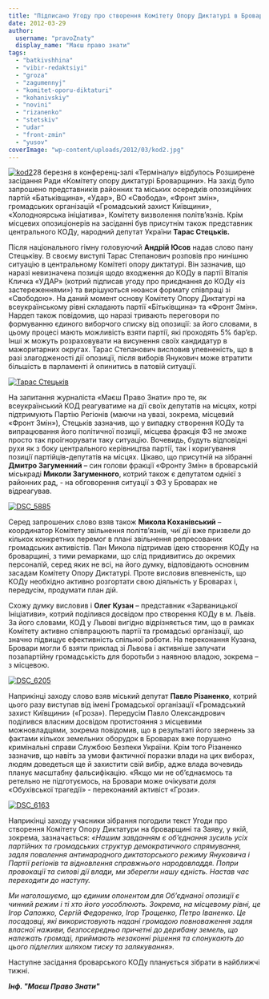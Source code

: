 ```yaml
---
title: "Підписано Угоду про створення Комітету Опору Диктатурі в Броварах"
date: 2012-03-29
author: 
  username: "pravoZnaty"
  display_name: "Маєш право знати"
tags: 
  - "batkivshhina"
  - "vibir-redaktsiyi"
  - "groza"
  - "zagumennyj"
  - "komitet-oporu-diktaturi"
  - "kohanivskiy"
  - "novini"
  - "rizanenko"
  - "stetskiv"
  - "udar"
  - "front-zmin"
  - "yusov"
coverImage: "wp-content/uploads/2012/03/kod2.jpg"
---
```


[![](https://mpz.brovary.org/wp-content/uploads/2012/03/kod2.jpg "kod2")](https://mpz.brovary.org/wp-content/uploads/2012/03/kod2.jpg)28 березня в конференц-залі «Терміналу» відбулось Розширене засідання Ради «Комітету опору диктатурі Броварщини». На захід було запрошено представників районних та міських осередків опозиційних партій «Батьківщина», «Удар», ВО «Свобода», «Фронт змін», громадських організацій «Громадський захист Київщини», «Холодноярська ініціатива», Комітету визволення політв’язнів. Крім місцевих опозиціонерів на засіданні був присутнім також представник центрального КОДу, народний депутат України **Тарас Стецьків.**

Після національного гімну головуючий **Андрій Юсов** надав слово пану Стецьківу. В своєму виступі Тарас Степанович розповів про нинішню ситуацію в центральному Комітеті опору диктатурі. Він зазначив, що наразі невизначена позиція щодо входження до КОДу в партії Віталія Кличка «УДАР» (котрий підписав угоду про приєднання до КОДу «із застереженнями») та вирішуються нюанси формату співпраці зі «Свободою». На даний момент основу Комітету Опору Диктатурі на всеукраїнському рівні складають партії «Бітьківщина» та «Фронт Змін». Нардеп також повідомив, що наразі тривають переговори по формуванню єдиного виборчого списку від опозиції: за його словами, в цьому процесі мають можливість взяти партії, які проходять 5% бар’єр. Інші ж можуть розраховувати на висунення своїх кандидатур в мажоритарних округах. Тарас Степанович висловив упевненість, що в разі злагодженості дії опозиції, після виборів Янукович може втратити більшість в парламенті й опинитись в патовій ситуації.

[![](https://mpz.brovary.org/wp-content/uploads/2012/03/stec1.jpg "Тарас Стецьків")](https://mpz.brovary.org/wp-content/uploads/2012/03/stec1.jpg)

На запитання журналіста «Маєш Право Знати» про те, як всеукраїнський КОД реагуватиме на дії своїх депутатів на місцях, котрі підтримують Партію Регіонів (маючи на увазі, зокрема, місцевий «Фронт Змін»), Стецьків зазначив, що у випадку створення КОДу та випрацювання його політичної позиції, місцева фракція ФЗ не зможе просто так проігнорувати таку ситуацію. Вочевидь, будуть відповідні рухи як з боку центрального керівництва партії, так і коригування позиції партійців-депутатів на місцях. Цікаво, що присутній на зібранні **Дмитро Загуменний** – син голови фракції «Фронту Змін» в броварській міськраді **Миколи Загуменного**, котрий також є депутатом однієї з районних рад, - на обговорення ситуації з ФЗ у Броварах не відреагував.

[![](https://mpz.brovary.org/wp-content/uploads/2012/03/DSC_5885.jpg "DSC_5885")](https://mpz.brovary.org/wp-content/uploads/2012/03/DSC_5885.jpg)

Серед запрошених слово взяв також **Микола Коханівський** – координатор Комітету звільнення політв’язнів, чиї дії вже призвели до кількох конкретних перемог в плані звільнення репресованих громадських активістів. Пан Микола підтримав ідею створення КОДу на броварщині, з тими ремарками, що слід придивитись до окремих персоналій, серед яких не всі, на його думку, відповідають основним засадам Комітету Опору Диктатурі. Проте висловив впевненість, що КОДу необхідно активно розгортати свою діяльність у Броварах і, передусім, продумати план дій.

Схожу думку висловив і **Олег Кузан** – представник «Зарваницької Ініціативи», котрий поділився досвідом про створення КОДу в м. Львів. За його словами, КОД у Львові вигідно відрізняється тим, що в рамках Комітету активно співпрацюють партії та громадські організації, що значно підвищує ефективність спільної роботи. На переконання Кузана, Бровари могли б взяти приклад зі Львова і активніше залучати позапартійну громадськість для боротьби з наявною владою, зокрема – з місцевою.

[![](https://mpz.brovary.org/wp-content/uploads/2012/03/DSC_6205.jpg "DSC_6205")](https://mpz.brovary.org/wp-content/uploads/2012/03/DSC_6205.jpg)

Наприкінці заходу слово взяв міський депутат **Павло Різаненко**, котрий цього разу виступав від імені Громадської організації «Громадський захист Київщини» («Гроза»). Передусім Павло Олександрович поділився власним досвідом протистояння з місцевими можновладцями, зокрема повідомив, що в результаті його звернень за фактами кількох земельних оборудок в Броварах вже порушено кримінальні справи Службою Безпеки України. Крім того Різаненко зазначив, що навіть за умови фактичної поразки влади на цих виборах, людям доведеться ще й захистити свій вибір, адже влада вочевидь планує масштабну фальсифікацію. «Якщо ми не об’єднаємось та ретельно не підготуємось, на Бровари може очікувати доля «Обухівської трагедії» - переконаний активіст «Грози».

[![](https://mpz.brovary.org/wp-content/uploads/2012/03/DSC_6163.jpg "DSC_6163")](https://mpz.brovary.org/wp-content/uploads/2012/03/DSC_6163.jpg)

Наприкінці заходу учасники зібрання погодили текст Угоди про створення Комітету Опору Диктатури на броварщині та Заяву, у якій, зокрема, зазначається: _«Нашим завданням є об’єднання зусиль усіх партійних та громадських структур демократичного спрямування, задля повалення антинародного диктаторського режиму Януковича і Партії регіонів та відновлення справжнього народовладдя. Попри провокації та силові дії влади, ми зберегли нашу єдність. Настав час переходити до наступу._

_Ми наголошуємо, що єдиним опонентом для Об’єднаної опозиції є чинний режим і ті хто його уособлюють. Зокрема, на місцевому рівні, це Ігор Сапожко, Сергій Федоренко, Ігор Трощенко, Петро Іваненко. Це посадовці, які використовують надані громадою повноваження задля власної наживи, безпосередньо причетні до дерибану земель, що належать громаді, приймають незаконні рішення та спонукають до цього підлеглих шляхом тиску та залякування»._

Наступне засідання броварського КОДу планується зібрати в найближчі тижні.

_**Інф. "Маєш Право Знати"**_
